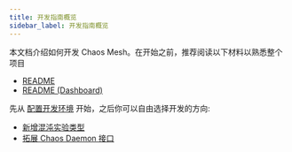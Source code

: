 ```yaml
---
title: 开发指南概览
sidebar_label: 开发指南概览
---
```


本文档介绍如何开发 Chaos Mesh。在开始之前，推荐阅读以下材料以熟悉整个项目

- [README](https://github.com/chaos-mesh/chaos-mesh/blob/master/README.md)
- [README (Dashboard)](https://github.com/chaos-mesh/chaos-mesh/blob/master/ui/README.md)

先从 [配置开发环境](configure-development-environment.md) 开始，之后你可以自由选择开发的方向:

- [新增混沌实验类型](add-new-chaos-experiment-type.md)
- [拓展 Chaos Daemon 接口](extend-chaos-daemon-interface.md)
